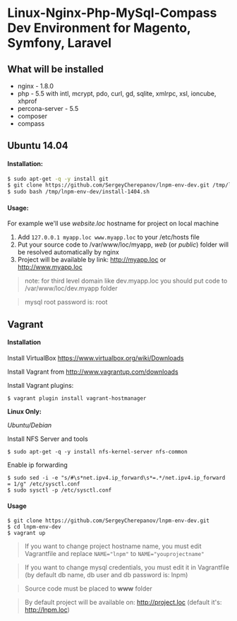 Linux-Nginx-Php-MySql-Compass Dev Environment for Magento, Symfony, Laravel
===============================

## What will be installed

* nginx - 1.8.0
* php - 5.5 with intl, mcrypt, pdo, curl, gd, sqlite, xmlrpc, xsl, ioncube, xhprof
* percona-server - 5.5
* composer
* compass

## Ubuntu 14.04

#### Installation:

```bash
$ sudo apt-get -q -y install git
$ git clone https://github.com/SergeyCherepanov/lnpm-env-dev.git /tmp/lnpm-env-dev
$ sudo bash /tmp/lnpm-env-dev/install-1404.sh
```

#### Usage:

For example we'll use *website.loc* hostname for project on local machine

1. Add `127.0.0.1 myapp.loc www.myapp.loc` to your /etc/hosts file
2. Put your source code to /var/www/loc/myapp, *web* (or *public*) folder will be resolved automatically by nginx
3. Project will be available by link: http://myapp.loc or http://www.myapp.loc

> note: for third level domain like dev.myapp.loc you should put code to /var/www/loc/dev.myapp folder

> mysql root password is: root

## Vagrant

#### Installation

Install VirtualBox https://www.virtualbox.org/wiki/Downloads

Install Vagrant from http://www.vagrantup.com/downloads

Install Vagrant plugins:

    $ vagrant plugin install vagrant-hostmanager

**Linux Only:**

*Ubuntu/Debian*

Install NFS Server and tools

    $ sudo apt-get -q -y install nfs-kernel-server nfs-common
    
Enable ip forwarding
    
    $ sudo sed -i -e "s/#\s*net.ipv4.ip_forward\s*=.*/net.ipv4.ip_forward = 1/g" /etc/sysctl.conf
    $ sudo sysctl -p /etc/sysctl.conf

#### Usage

    $ git clone https://github.com/SergeyCherepanov/lnpm-env-dev.git
    $ cd lnpm-env-dev
    $ vagrant up

> If you want to change project hostname name, you must edit Vagrantfile and replace `NAME="lnpm"` to `NAME="youprojectname"`

> If you want to change mysql credentials, you must edit it in Vagrantfile (by default db name, db user and db password is: lnpm)

> Source code must be placed to **www** folder

> By default project will be available on: http://project.loc (default it's: http://lnpm.loc)



